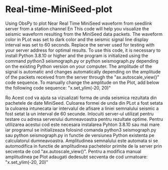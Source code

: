 # Real-time-MiniSeed-plot
Using ObsPy to plot Near Real Time MiniSeed waveform from seedlink server from a station channel
En
This code will help you visualize the seismic waveform resulting from the MiniSeed data packets. The waveform color in PLot was set to dark color and the seismic signal line display interval was set to 60 seconds. Replace the server used for testing with your server address for optimal results. To use this code, it is necessary to install Python 3.8.10 or higher and the program is initialized using the command python3 seismograph.py or python seismograph.py depending on the existing Python version on your computer. The amplitude of the signal is automatic and changes automatically depending on the amplitude of the packets received from the server through the "ax.autoscale_view()" code sequence. To manually change the amplitude on the Plot, add below the following code sequence: "x.set_ylim(-20, 20)"


Ro
Acest cod va ajuta sa vizualizati forma de unda seismica rezultata din pachetele de date MiniSeed. Culoarea formei de unda din PLot a fost setata la culoarea intunecata iar intervalul de afisare a liniei semnalului seismic a fost setat la un interval de 60 secunde. Inlocuiti server-ul utilizat pentru testare cu adresa serverului dumneavoastra pentru rezultate optime. Pentru utilizarea acestui cod este necesara instalarea Pyhton 3.8.10 sau mai mare iar programul se initializeaza folosind comanda python3 seismograph.py sau python seismograph.py in functie de versiunea Python existenta pe calculatorul dumneavoastra. Amplitudinea semnalului este automata si se automodifica in functie de amplitudinea pachetelor primite de la server prin secventa de cod "ax.autoscale_view()". Pentru a modifica manual amplitudinea pe Plot adaugati dedesubt secventa de cod urmatoare: "x.set_ylim(-20, 20)"
